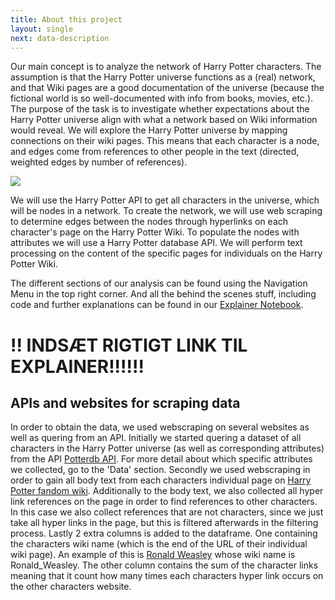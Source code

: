 ```yaml
---
title: About this project
layout: single
next: data-description
---
```


 Our main concept is to analyze the network of Harry Potter characters. The assumption is that the Harry Potter universe functions as a (real) network, and that Wiki pages are a good documentation of the universe (because the fictional world is so well-documented with info from books, movies, etc.). The purpose of the task is to investigate whether expectations about the Harry Potter universe align with what a network based on Wiki information would reveal. We will explore the Harry Potter universe by mapping connections on their wiki pages. This means that each character is a node, and edges come from references to other people in the text (directed, weighted edges by number of references). 

 <img src="/images/Hogwarts.jpg" />

We will use the Harry Potter API to get all characters in the universe, which will be nodes in a network. To create the network, we will use web scraping to determine edges between the nodes through hyperlinks on each character's page on the Harry Potter Wiki. To populate the nodes with attributes we will use a Harry Potter database API. We will perform text processing on the content of the specific pages for individuals on the Harry Potter Wiki.

The different sections of our analysis can be found using the Navigation Menu in the top right corner. And all the behind the scenes stuff, including code and further explanations can be found in our [Explainer Notebook](explainer-notebook.html).


# !! INDSÆT RIGTIGT LINK TIL EXPLAINER!!!!!!

## **APIs and websites for scraping data**
In order to obtain the data, we used webscraping on several websites as well as quering from an API. Initially we started quering a dataset of all characters in the Harry Potter universe (as well as corresponding attributes) from the API [Potterdb API](https://api.potterdb.com/v1/characters). For more detail about which specific attributes we collected, go to the 'Data' section. Secondly we used webscraping in order to gain all body text from each characters individual page on [Harry Potter fandom wiki](https://harrypotter.fandom.com/wiki/Main_Page). Additionally to the body text, we also collected all hyper link references on the page in order to find references to other characters. In this case we also collect references that are not characters, since we just take all hyper links in the page, but this is filtered afterwards in the filtering process. Lastly 2 extra columns is added to the dataframe. One containing the characters wiki name (which is the end of the URL of their individual wiki page). An example of this is [Ronald Weasley](https://harrypotter.fandom.com/wiki/Ronald_Weasley) whose wiki name is Ronald_Weasley. The other column contains the sum of the character links meaning that it count how many times each characters hyper link occurs on the other characters website.